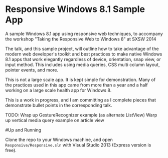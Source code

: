 Responsive Windows 8.1 Sample App
=========================

A sample Windows 8.1 app using responsive web techniques, to accompany the workshop "Taking the Responsive Web to Windows 8" at SXSW 2014

The talk, and this sample project, will outline how to take advantage of the modern web developer's toolkit and best practices to make native Windows 8.1 apps that work elegantly regardless of device, orientation, snap view, or input method. This includes using media queries, CSS multi column layout, pointer events, and more.

This is not a large scale app.  It is kept simple for demonstration.  Many of the practices used in this app came from more than a year and a half working on a large scale health app for Windows 8.

This is a work in progress, and I am committing as I complete pieces that demonstrate bullet points in the corresponding talk.

TODO: 
Wrap up GestureRecognizer example (as alternate ListView)
Warp up vertical media query example on article view



#Up and Running

Clone the repo to your Windows machine, and open `Responsive/Responsive.sln` with Visual Studio 2013 (Express version is free).
